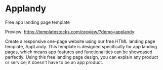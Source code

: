 # Applandy
Free app landing page template

Preview: https://templatestocks.com/preview/?demo=applandy

Create a responsive one-page website using our free HTML landing page template, AppLandy. This template is designed specifically for app landing pages, which means app features and functionalities can be showcased perfectly. Using this free landing page design, you can explain any product or service; it doesn't have to be an app product.

